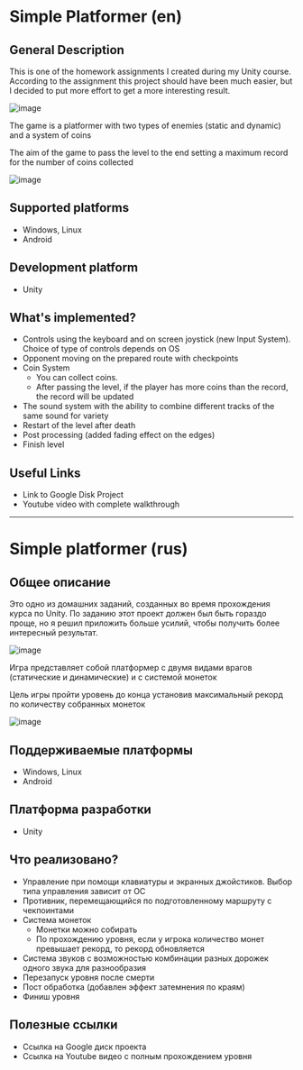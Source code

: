 # Simple Platformer (en)


## General Description

This is one of the homework assignments I created during my Unity course. According to the assignment this project should have been much easier, but I decided to put more effort to get a more interesting result.

![image](https://drive.google.com/uc?export=view&id=10HbB8qecdaYUhP2bK6CYq8dbWCe9n0J2)

The game is a platformer with two types of enemies (static and dynamic) and a system of coins

The aim of the game to pass the level to the end setting a maximum record for the number of coins collected

![image](https://drive.google.com/uc?export=view&id=10HVAcWNnL9_cFAN87ZwzfulxqQBWZtw6)

## Supported platforms
* Windows, Linux
* Android


## Development platform
* Unity


## What's implemented?
* Controls using the keyboard and on screen joystick (new Input System). Choice of type of controls depends on OS
* Opponent moving on the prepared route with checkpoints
* Coin System
    * You can collect coins.
    * After passing the level, if the player has more coins than the record, the record will be updated
* The sound system with the ability to combine different tracks of the same sound for variety
* Restart of the level after death
* Post processing (added fading effect on the edges)
* Finish level


## Useful Links
* Link to Google Disk Project
* Youtube video with complete walkthrough


---


# Simple platformer (rus)


## Общее описание
Это одно из домашних заданий, созданных во время прохождения курса по Unity. По заданию этот проект должен был быть гораздо проще, но я решил приложить больше усилий, чтобы получить более интересный результат.

![image](https://drive.google.com/uc?export=view&id=10HVAcWNnL9_cFAN87ZwzfulxqQBWZtw6)

Игра представляет собой платформер с двумя видами врагов (статические и динамические) и с системой монеток

Цель игры пройти уровень до конца установив максимальный рекорд по количеству собранных монеток

![image](https://drive.google.com/uc?export=view&id=10HbB8qecdaYUhP2bK6CYq8dbWCe9n0J2)

## Поддерживаемые платформы
* Windows, Linux
* Android


## Платформа разработки
* Unity


## Что реализовано?
* Управление при помощи клавиатуры и экранных джойстиков. Выбор типа управления зависит от ОС
* Противник, перемещающийся по подготовленному маршруту с чекпоинтами
* Система монеток
    * Монетки можно собирать
    * По прохождению уровня, если у игрока количество монет превышает рекорд, то рекорд обновляется
* Система звуков с возможностью комбинации разных дорожек одного звука для разнообразия
* Перезапуск уровня после смерти
* Пост обработка (добавлен эффект затемнения по краям)
* Финиш уровня


## Полезные ссылки
* Ссылка на Google диск проекта
* Ссылка на Youtube видео с полным прохождением уровня